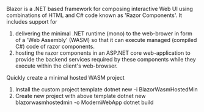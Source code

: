 Blazor is a .NET based framework for composing interactive Web UI using combinations
of HTML and C# code known as 'Razor Components'. It includes support for
1. delivering the minimal .NET runtime (mono) to the web-brower in form of
   a 'Web Assembly' (WASM) so that it can execute managed (compiled C#) code
   of razor components.
2. hosting the razor components in an ASP.NET core web-application to provide 
   the backend services required by these components while they execute within
   the client's web-browser.

Quickly create a minimal hosted WASM project

1. Install the custom project template
      dotnet new -i BlazorWasmHostedMin
2. Create new project with above template
      dotnet new blazorwasmhostedmin -o ModernWebApp
      dotnet build

